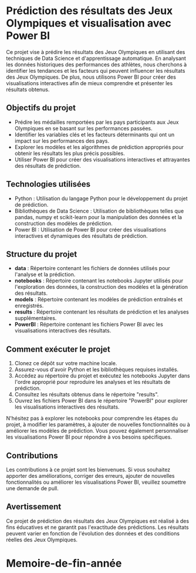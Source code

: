 # Prédiction des résultats des Jeux Olympiques et visualisation avec Power BI

Ce projet vise à prédire les résultats des Jeux Olympiques en utilisant des techniques de Data Science et d'apprentissage automatique. En analysant les données historiques des performances des athlètes, nous cherchons à identifier les tendances et les facteurs qui peuvent influencer les résultats des Jeux Olympiques. De plus, nous utilisons Power BI pour créer des visualisations interactives afin de mieux comprendre et présenter les résultats obtenus.

## Objectifs du projet

- Prédire les médailles remportées par les pays participants aux Jeux Olympiques en se basant sur les performances passées.
- Identifier les variables clés et les facteurs déterminants qui ont un impact sur les performances des pays.
- Explorer les modèles et les algorithmes de prédiction appropriés pour obtenir les résultats les plus précis possibles.
- Utiliser Power BI pour créer des visualisations interactives et attrayantes des résultats de prédiction.

## Technologies utilisées

- Python : Utilisation du langage Python pour le développement du projet de prédiction.
- Bibliothèques de Data Science : Utilisation de bibliothèques telles que pandas, numpy et scikit-learn pour la manipulation des données et la construction des modèles de prédiction.
- Power BI : Utilisation de Power BI pour créer des visualisations interactives et dynamiques des résultats de prédiction.

## Structure du projet

- **data** : Répertoire contenant les fichiers de données utilisés pour l'analyse et la prédiction.
- **notebooks** : Répertoire contenant les notebooks Jupyter utilisés pour l'exploration des données, la construction des modèles et la génération des résultats.
- **models** : Répertoire contenant les modèles de prédiction entraînés et enregistrés.
- **results** : Répertoire contenant les résultats de prédiction et les analyses supplémentaires.
- **PowerBI** : Répertoire contenant les fichiers Power BI avec les visualisations interactives des résultats.

## Comment exécuter le projet

1. Clonez ce dépôt sur votre machine locale.
2. Assurez-vous d'avoir Python et les bibliothèques requises installés.
3. Accédez au répertoire du projet et exécutez les notebooks Jupyter dans l'ordre approprié pour reproduire les analyses et les résultats de prédiction.
4. Consultez les résultats obtenus dans le répertoire "results".
5. Ouvrez les fichiers Power BI dans le répertoire "PowerBI" pour explorer les visualisations interactives des résultats.

N'hésitez pas à explorer les notebooks pour comprendre les étapes du projet, à modifier les paramètres, à ajouter de nouvelles fonctionnalités ou à améliorer les modèles de prédiction. Vous pouvez également personnaliser les visualisations Power BI pour répondre à vos besoins spécifiques.

## Contributions

Les contributions à ce projet sont les bienvenues. Si vous souhaitez apporter des améliorations, corriger des erreurs, ajouter de nouvelles fonctionnalités ou améliorer les visualisations Power BI, veuillez soumettre une demande de pull.

## Avertissement

Ce projet de prédiction des résultats des Jeux Olympiques est réalisé à des fins éducatives et ne garantit pas l'exactitude des prédictions. Les résultats peuvent varier en fonction de l'évolution des données et des conditions réelles des Jeux Olympiques.

# Memoire-de-fin-année
